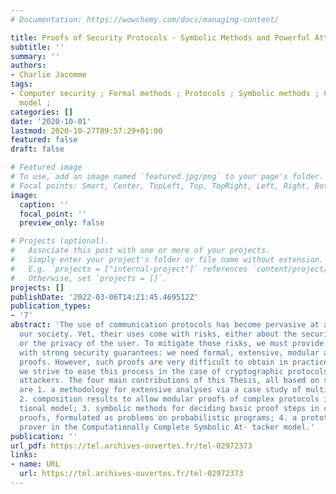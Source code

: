 ```yaml
---
# Documentation: https://wowchemy.com/docs/managing-content/

title: Proofs of Security Protocols - Symbolic Methods and Powerful Attackers
subtitle: ''
summary: ''
authors:
- Charlie Jacomme
tags:
- Computer security ; Formal methods ; Protocols ; Symbolic methods ; Computational
  model ;
categories: []
date: '2020-10-01'
lastmod: 2020-10-27T09:57:29+01:00
featured: false
draft: false

# Featured image
# To use, add an image named `featured.jpg/png` to your page's folder.
# Focal points: Smart, Center, TopLeft, Top, TopRight, Left, Right, BottomLeft, Bottom, BottomRight.
image:
  caption: ''
  focal_point: ''
  preview_only: false

# Projects (optional).
#   Associate this post with one or more of your projects.
#   Simply enter your project's folder or file name without extension.
#   E.g. `projects = ["internal-project"]` references `content/project/deep-learning/index.md`.
#   Otherwise, set `projects = []`.
projects: []
publishDate: '2022-03-06T14:21:45.469512Z'
publication_types:
- '7'
abstract: 'The use of communication protocols has become pervasive at all levels of
  our society. Yet, their uses come with risks, either about the security of the system
  or the privacy of the user. To mitigate those risks, we must provide the protocols
  with strong security guarantees: we need formal, extensive, modular and machine-checked
  proofs. However, such proofs are very difficult to obtain in practice. In this Thesis,
  we strive to ease this process in the case of cryptographic protocols and powerful
  attackers. The four main contributions of this Thesis, all based on symbolic methods,
  are 1. a methodology for extensive analyses via a case study of multi-factor authentication;
  2. composition results to allow modular proofs of complex protocols in the computa-
  tional model; 3. symbolic methods for deciding basic proof steps in computational
  proofs, formulated as problems on probabilistic programs; 4. a prototype of a mechanized
  prover in the Computationally Complete Symbolic At- tacker model.'
publication: ''
url_pdf: https://tel.archives-ouvertes.fr/tel-02972373
links:
- name: URL
  url: https://tel.archives-ouvertes.fr/tel-02972373
---
```


